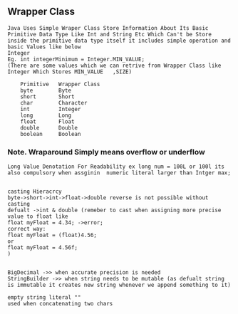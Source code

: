 ## Wrapper Class
    Java Uses Simple Wraper Class Store Information About Its Basic Primitive Data Type Like Int and String Etc Which Can't be Store inside the primitive data type itself it includes simple operation and basic Values like below
    Integer
    Eg. int integerMinimum = Integer.MIN_VALUE;
    (There are some values which we can retrive from Wrapper Class like Integer Which Stores MIN_VALUE   ,SIZE)

        Primitive	Wrapper Class
        byte	    Byte
        short	    Short
        char	    Character
        int	        Integer
        long	    Long
        float	    Float
        double	    Double
        boolean	    Boolean
### Note. Wraparound Simply means overflow or underflow
    Long Value Denotation For Readability ex long num = 100L or 100l its also compulsory when assginin  numeric literal larger than Intger max;


    casting Hieracrcy 
    byte->short->int->float->double reverse is not possible without casting
    defualt ->int & double (remeber to cast when assigning more precise value to float like
    float myFloat = 4.34; ->error;
    correct way:
    float myFloat = (float)4.56;
    or 
    float myFloat = 4.56f;
    )


    BigDecimal ->> when accurate precision is needed
    StringBuilder ->> when string needs to be mutable (as defualt string is immutable it creates new string whenever we append something to it)

    empty string literal ""
    used when concatenating two chars